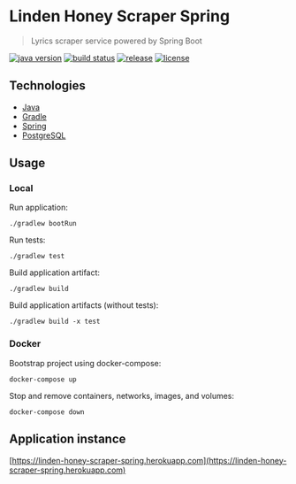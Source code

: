 # Linden Honey Scraper Spring

> Lyrics scraper service powered by Spring Boot

[![java version][java-image]][java-url]
[![build status][travis-image]][travis-url]
[![release][release-image]][release-url]
[![license][license-image]][license-url]

[java-image]: https://img.shields.io/badge/java-%3E%3D11-brightgreen.svg?style=flat-square
[java-url]: http://www.oracle.com/technetwork/java/javase/downloads/index.html
[release-image]: https://img.shields.io/github/release/linden-honey/linden-honey-scraper-spring.svg?style=flat-square
[release-url]: https://github.com/linden-honey/linden-honey-scraper-spring/releases
[travis-image]: https://img.shields.io/travis/linden-honey/linden-honey-scraper-spring/master.svg?style=flat-square
[travis-url]: https://travis-ci.org/linden-honey/linden-honey-scraper-spring
[license-image]: https://img.shields.io/github/license/mashape/apistatus.svg?style=flat-square
[license-url]: https://github.com/linden-honey/linden-honey-scraper-spring/blob/master/LICENSE

## Technologies

* [Java](https://www.oracle.com/technetwork/java/javase/overview/index.html)
* [Gradle](https://gradle.org/)
* [Spring](https://spring.io/)
* [PostgreSQL](https://www.postgresql.org/)

## Usage

### Local

Run application:
```
./gradlew bootRun
```

Run tests:
```
./gradlew test
```

Build application artifact:
```
./gradlew build
```

Build application artifacts (without tests):
```
./gradlew build -x test
```

### Docker

Bootstrap project using docker-compose:
```
docker-compose up
```

Stop and remove containers, networks, images, and volumes:
```
docker-compose down
```

## Application instance

[https://linden-honey-scraper-spring.herokuapp.com](https://linden-honey-scraper-spring.herokuapp.com)
